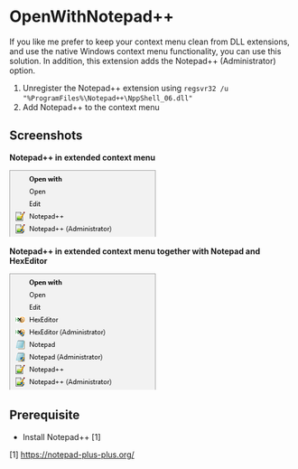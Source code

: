 # OpenWithNotepad++
If you like me prefer to keep your context menu clean from DLL extensions, and use the native Windows context menu functionality, you can use this solution. In addition, this extension adds the Notepad++ (Administrator) option.

1. Unregister the Notepad++ extension using ``regsvr32 /u "%ProgramFiles%\Notepad++\NppShell_06.dll"``
2. Add Notepad++ to the context menu

## Screenshots
**Notepad++ in extended context menu**

![Notepad++ in extended context menu](contextmenu.png)

**Notepad++ in extended context menu together with Notepad and HexEditor**

![Notepad++ in extended context menu together with Notepad and HexEditor](contextmenu_full.png)

## Prerequisite
* Install Notepad++ [1]


[1] https://notepad-plus-plus.org/
